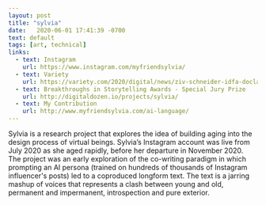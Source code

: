 ```yaml
---
layout: post
title: "sylvia"
date:   2020-06-01 17:41:39 -0700
text: default
tags: [art, technical]
links:
  - text: Instagram
    url: https://www.instagram.com/myfriendsylvia/
  - text: Variety
    url: https://variety.com/2020/digital/news/ziv-schneider-idfa-doclab-sylvia-1234841619/
  - text: Breakthroughs in Storytelling Awards - Special Jury Prize
    url: http://digitaldozen.io/projects/sylvia/
  - text: My Contribution
    url: http://www.myfriendsylvia.com/ai-language/
---
```

Sylvia is a research project that explores the idea of building aging into the design process of virtual beings. Sylvia’s Instagram account was live from July 2020 as she aged rapidly, before her departure in November 2020. The project was an early exploration of the co-writing paradigm in which prompting an AI persona (trained on hundreds of thousands of Instagram influencer's posts) led to a coproduced longform text. The text is a jarring mashup of voices that represents a clash between young and old, permanent and impermanent, introspection and pure exterior.
